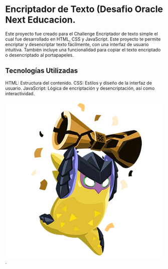 # Encriptador de Texto (Desafio Oracle Next Educacion.

Este proyecto fue creado para el Challenge Encriptador de texto simple el cual fue desarrollado en HTML, CSS y JavaScript. Este proyecto te permite encriptar y desencriptar texto fácilmente, con una interfaz de usuario intuitiva. También incluye una funcionalidad para copiar el texto encriptado o desencriptado al portapapeles.

## Tecnologías Utilizadas
HTML: Estructura del contenido.
CSS: Estilos y diseño de la interfaz de usuario.
JavaScript: Lógica de encriptación y desencriptación, así como interactividad.

![<3](imagenes/carnalito.png).
